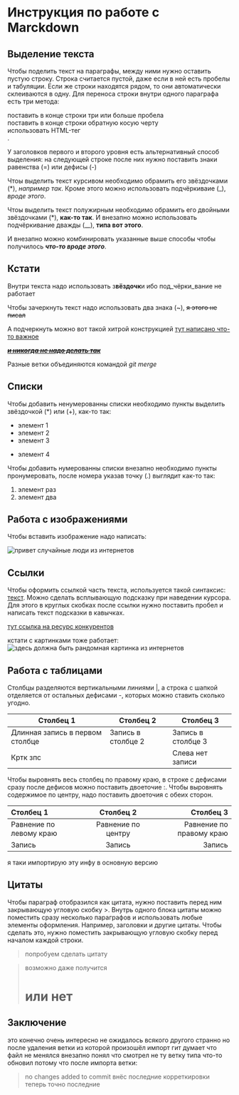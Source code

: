 Инструкция по работе с Marckdown
=

## Выделение текста

Чтобы поделить текст на параграфы, между ними нужно оставить пустую строку. Строка считается пустой, даже если в ней есть пробелы и табуляции. Если же строки находятся рядом, то они автоматически склеиваются в одну.
Для переноса строки внутри одного параграфа есть три метода:

поставить в конце строки три или больше пробела   
поставить в конце строки обратную косую черту \
использовать HTML-тег <br>.

У заголовков первого и второго уровня есть альтернативный способ выделения: на следующей строке после них нужно поставить знаки равенства (=) или дефисы (-)

Чтоы выделить текст курсивом необходимо обрамить его звёздочками (*), *например так*. Кроме этого можно использовать подчёркиваие (_), _вроде этого_.

Чтоы выделить текст полужирным необходимо обрамить его двойными звёздочками (*), **как-то так**. И внезапно можно использовать подчёркивание дважды (__), __типа вот этого__.

И внезапно можно комбинировать указанные выше способы чтобы получилось __*что-то вроде этого*__.

Кстати
----
Внутри текста надо использовать з**вёздочк**и ибо под_чёрки_вание не работает

Чтобы зачеркнуть текст надо использовать два знака (~), ~~я этого не писал~~

А подчеркнуть можно вот такой хитрой конструкцией <u>тут написано что-то важное</u>

 ~~_**<u>и никогда не надо делать так</u>**_~~

Разные ветки объединяются командой *git merge*

## Списки

Чтобы добавить ненумерованны списки необходимо пункты выделить звёздочкой (*) или (+), как-то так:
* элемент 1
* элемент 2
* элемент 3
+ элемент 4

Чтобы добавить нумерованны списки внезапно необходимо пункты пронумеровать, после номера указав точку (.) выглядит как-то так:

1. элемент раз
2. элемент два


## Работа с изображениями

Чтобы вставить изображение надо написать:

![привет случайные люди из интернетов](scale_2400.webp)

## Ссылки
Чтобы оформить ссылкой часть текста, используется такой синтаксис: [текст](ссылка). Можно сделать всплывающую подсказку при наведении курсора. Для этого в круглых скобках после ссылки нужно поставить пробел и написать текст подсказки в кавычках.

[тут ссылка на ресурс конкурентов](https://skillbox.ru/media/code/yazyk-razmetki-markdown-shpargalka-po-sintaksisu-s-primerami/#stk-18 "вроде должно работать")

кстати с картинками тоже работает:
![здесь должна быть рандомная картинка из интернетов](https://denidenx.com/wp-content/uploads/2021/01/scale_1200.jpeg "внезапно работает")
## Работа с таблицами
 Столбцы разделяются вертикальными линиями |, а строка с шапкой отделяется от остальных дефисами -, которых можно ставить сколько угодно.

|Столбец 1|Столбец 2|Столбец 3|
|-|--------|---|
|Длинная запись в первом столбце|Запись в столбце 2|Запись в столбце 3|
|Кртк зпс| |Слева нет записи|
Чтобы выровнять весь столбец по правому краю, в строке с дефисами сразу после дефисов можно поставить двоеточие :. Чтобы выровнять содержимое по центру, надо поставить двоеточия с обеих сторон.

|Столбец 1|Столбец 2|Столбец 3|
|:-|:-:|-:|
|Равнение по левому краю|Равнение по центру|Равнение по правому краю|
|Запись|Запись|Запись|
 я таки импортирую эту инфу в основную версию
## Цитаты
Чтобы параграф отобразился как цитата, нужно поставить перед ним закрывающую угловую скобку >. Внутрь одного блока цитаты можно поместить сразу несколько параграфов и использовать любые элементы оформления. Например, заголовки и другие цитаты. Чтобы сделать это, нужно поместить закрывающую угловую скобку перед началом каждой строки.
> попробуем сделать цитату

>возможно даже получится
># или нет

## Заключение

это конечно очень интересно не ожидалось всякого другого
странно но после удаления ветки из которой произошёл импорт гит думает что файл не менялся
внезапно понял что смотрел не ту ветку
типа что-то обновил потому что после импорта ветки:
> no changes added to commit 
внёс последние корреткировки
теперь точно последние